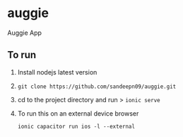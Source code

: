 # auggie
Auggie App

## To run

1. Install nodejs latest version

2. `git clone https://github.com/sandeepn09/auggie.git`

3. cd to the project directory and run > `ionic serve`

4. To run this on an external device browser

    `ionic capacitor run ios -l --external`
